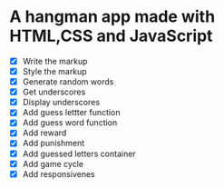# A hangman app made with HTML,CSS and JavaScript


* [x] Write the markup
* [x] Style the markup
* [x] Generate random words
* [x] Get underscores
* [x] Display underscores
* [x] Add guess lettter function
* [x] Add guess word function
* [x] Add reward
* [x] Add punishment
* [x] Add guessed letters container
* [x] Add game cycle 
* [x] Add responsivenes